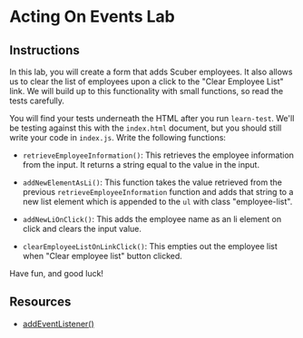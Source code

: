 # Acting On Events Lab

## Instructions

In this lab, you will create a form that adds Scuber employees. It also allows
us to clear the list of employees upon a click to the "Clear Employee List"
link. We will build up to this functionality with small functions, so read the
tests carefully.

You will find your tests underneath the HTML after you run `learn-test`. We'll
be testing against this with the `index.html` document, but you should still
write your code in `index.js`. Write the following functions:

- `retrieveEmployeeInformation()`: This retrieves the employee information from
  the input. It returns a string equal to the value in the input.

- `addNewElementAsLi()`: This function takes the value retrieved from the
  previous `retrieveEmployeeInformation` function and adds that string to a new
  list element which is appended to the `ul` with class "employee-list".

- `addNewLiOnClick()`: This adds the employee name as an li element on click and
clears the input value.

- `clearEmployeeListOnLinkClick()`: This empties out the employee list when
  "Clear employee list" button clicked.

Have fun, and good luck!

## Resources

- [addEventListener()](https://developer.mozilla.org/en-US/docs/Web/API/EventTarget/addEventListener)

